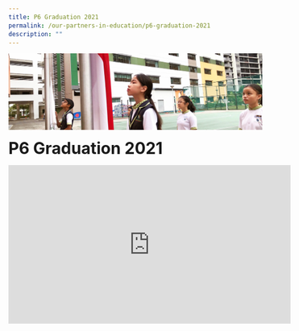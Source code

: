 ```yaml
---
title: P6 Graduation 2021
permalink: /our-partners-in-education/p6-graduation-2021
description: ""
---
```

![](/images/sub-banner.jpg)

**<font size=6>P6 Graduation 2021</font>**

<iframe width="560" height="315" src="https://www.youtube.com/embed/N_MuxMGXyD4" title="Actual Day Ceremony" frameborder="0" allow="accelerometer; autoplay; clipboard-write; encrypted-media; gyroscope; picture-in-picture" allowfullscreen></iframe>